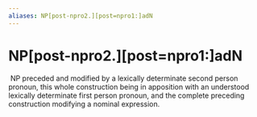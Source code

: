```yaml
---
aliases: NP[post-npro2.][post=npro1:]adN
---
```

# NP[post-npro2.][post=npro1:]adN

 NP preceded and modified by a lexically determinate second person pronoun, this whole construction being in apposition with an understood lexically determinate first person pronoun, and the complete preceding construction modifying a nominal expression.